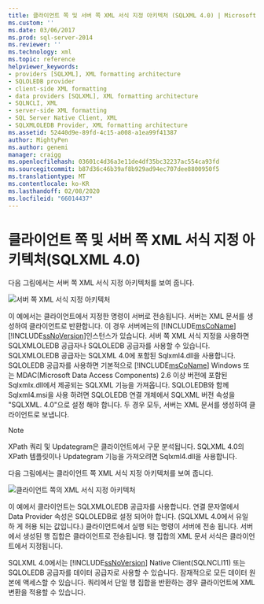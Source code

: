 ```yaml
---
title: 클라이언트 쪽 및 서버 쪽 XML 서식 지정 아키텍처 (SQLXML 4.0) | Microsoft Docs
ms.custom: ''
ms.date: 03/06/2017
ms.prod: sql-server-2014
ms.reviewer: ''
ms.technology: xml
ms.topic: reference
helpviewer_keywords:
- providers [SQLXML], XML formatting architecture
- SQLOLEDB provider
- client-side XML formatting
- data providers [SQLXML], XML formatting architecture
- SQLNCLI, XML
- server-side XML formatting
- SQL Server Native Client, XML
- SQLXMLOLEDB Provider, XML formatting architecture
ms.assetid: 52440d9e-89fd-4c15-a008-a1ea99f41387
author: MightyPen
ms.author: genemi
manager: craigg
ms.openlocfilehash: 03601c4d36a3e11de4df35bc32237ac554ca93fd
ms.sourcegitcommit: b87d36c46b39af8b929ad94ec707dee8800950f5
ms.translationtype: MT
ms.contentlocale: ko-KR
ms.lasthandoff: 02/08/2020
ms.locfileid: "66014437"
---
```

# <a name="architecture-of-client-side-and-server-side-xml-formatting-sqlxml-40"></a>클라이언트 쪽 및 서버 쪽 XML 서식 지정 아키텍처(SQLXML 4.0)
  다음 그림에서는 서버 쪽 XML 서식 지정 아키텍처를 보여 줍니다.  
  
 ![서버 쪽 XML 서식 지정 아키텍처](../../../database-engine/dev-guide/media/serversidexml.gif "서버 쪽 XML 서식 지정 아키텍처")  
  
 이 예에서는 클라이언트에서 지정한 명령이 서버로 전송됩니다. 서버는 XML 문서를 생성하여 클라이언트로 반환합니다. 이 경우 서버에는의 [!INCLUDE[msCoName](../../../includes/msconame-md.md)] [!INCLUDE[ssNoVersion](../../../includes/ssnoversion-md.md)]인스턴스가 있습니다. 서버 쪽 XML 서식 지정을 사용하면 SQLXMLOLEDB 공급자나 SQLOLEDB 공급자를 사용할 수 있습니다.  SQLXMLOLEDB 공급자는 SQLXML 4.0에 포함된 Sqlxml4.dll을 사용합니다. SQLOLEDB 공급자를 사용하면 기본적으로 [!INCLUDE[msCoName](../../../includes/msconame-md.md)] Windows 또는 MDAC(Microsoft Data Access Components) 2.6 이상 버전에 포함된 Sqlxmlx.dll에서 제공되는 SQLXML 기능을 가져옵니다. SQLOLEDB와 함께 Sqlxml4.msi을 사용 하려면 SQLOLEDB 연결 개체에서 SQLXML 버전 속성을 "SQLXML. 4.0"으로 설정 해야 합니다. 두 경우 모두, 서버는 XML 문서를 생성하여 클라이언트로 보냅니다.  
  
> [!NOTE]  
>  XPath 쿼리 및 Updategram은 클라이언트에서 구문 분석됩니다. SQLXML 4.0의 XPath 템플릿이나 Updategram 기능을 가져오려면 Sqlxml4.dll을 사용합니다.  
  
 다음 그림에서는 클라이언트 쪽 XML 서식 지정 아키텍처를 보여 줍니다.  
  
 ![클라이언트 쪽의 XML 서식 지정 아키텍처](../../../database-engine/dev-guide/media/clientsidexml.gif "클라이언트 쪽의 XML 서식 지정 아키텍처")  
  
 이 예에서 클라이언트는 SQLXMLOLEDB 공급자를 사용합니다. 연결 문자열에서 Data Provider 속성은 SQLOLEDB로 설정 되어야 합니다. (SQLXML 4.0에서 유일 하 게 허용 되는 값입니다.) 클라이언트에서 실행 되는 명령이 서버에 전송 됩니다. 서버에서 생성된 행 집합은 클라이언트로 전송됩니다. 행 집합의 XML 문서 서식은 클라이언트에서 지정됩니다.  
  
 SQLXML 4.0에서는 [!INCLUDE[ssNoVersion](../../../includes/ssnoversion-md.md)] Native Client(SQLNCLI11) 또는 SQLOLEDB 공급자를 데이터 공급자로 사용할 수 있습니다. 잠재적으로 모든 데이터 원본에 액세스할 수 있습니다. 쿼리에서 단일 행 집합을 반환하는 경우 클라이언트에 XML 변환을 적용할 수 있습니다.  
  
  
